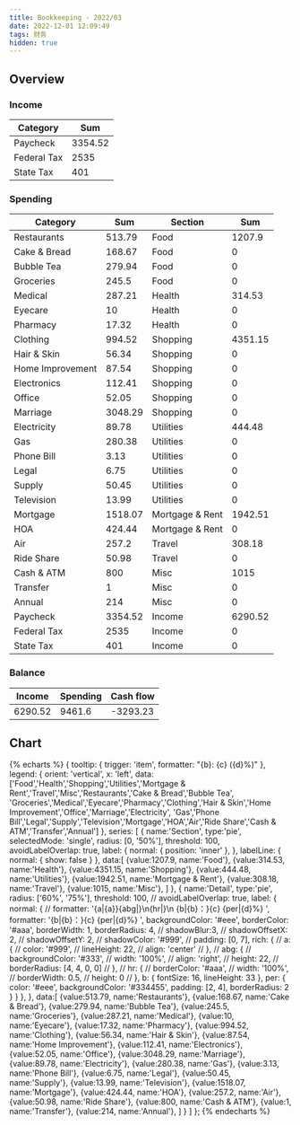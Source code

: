 ```yaml
---
title: Bookkeeping - 2022/03
date: 2022-12-01 12:09:49
tags: 财务
hidden: true
---
```


## Overview

### Income

| Category         | Sum     |
| ---------------- | ------- |
| Paycheck         | 3354.52 |
| Federal Tax      | 2535    |
| State Tax        | 401     |

### Spending

| Category         | Sum     | Section         | Sum     |
| ---------------- | ------- | --------------- | ------- |
| Restaurants      | 513.79  | Food            | 1207.9  |
| Cake & Bread     | 168.67  | Food            | 0       |
| Bubble Tea       | 279.94  | Food            | 0       |
| Groceries        | 245.5   | Food            | 0       |
| Medical          | 287.21  | Health          | 314.53  |
| Eyecare          | 10      | Health          | 0       |
| Pharmacy         | 17.32   | Health          | 0       |
| Clothing         | 994.52  | Shopping        | 4351.15 |
| Hair & Skin      | 56.34   | Shopping        | 0       |
| Home Improvement | 87.54   | Shopping        | 0       |
| Electronics      | 112.41  | Shopping        | 0       |
| Office           | 52.05   | Shopping        | 0       |
| Marriage         | 3048.29 | Shopping        | 0       |
| Electricity      | 89.78   | Utilities       | 444.48  |
| Gas              | 280.38  | Utilities       | 0       |
| Phone Bill       | 3.13    | Utilities       | 0       |
| Legal            | 6.75    | Utilities       | 0       |
| Supply           | 50.45   | Utilities       | 0       |
| Television       | 13.99   | Utilities       | 0       |
| Mortgage         | 1518.07 | Mortgage & Rent | 1942.51 |
| HOA              | 424.44  | Mortgage & Rent | 0       |
| Air              | 257.2   | Travel          | 308.18  |
| Ride Share       | 50.98   | Travel          | 0       |
| Cash & ATM       | 800     | Misc            | 1015    |
| Transfer         | 1       | Misc            | 0       |
| Annual           | 214     | Misc            | 0       |
| Paycheck         | 3354.52 | Income          | 6290.52 |
| Federal Tax      | 2535    | Income          | 0       |
| State Tax        | 401     | Income          | 0       |

### Balance

| Income    | Spending  | Cash flow     |
| --------- | --------- | ------------- |
| 6290.52   | 9461.6    | -3293.23      |

## Chart

{% echarts %}
{
    tooltip: {
        trigger: 'item',
        formatter: "{b}: {c} ({d}%)"
    },
    legend: {
        orient: 'vertical',
        x: 'left',
        data:['Food','Health','Shopping','Utilities','Mortgage & Rent','Travel','Misc','Restaurants','Cake & Bread','Bubble Tea',
        'Groceries','Medical','Eyecare','Pharmacy','Clothing','Hair & Skin','Home Improvement','Office','Marriage','Electricity',
        'Gas','Phone Bill','Legal','Supply','Television','Mortgage','HOA','Air','Ride Share','Cash & ATM','Transfer','Annual']
    },
    series: [
        {
            name:'Section',
            type:'pie',
            selectedMode: 'single',
            radius: [0, '50%'],
            threshold: 100,
            avoidLabelOverlap: true,
            label: {
                normal: {
                    position: 'inner'
                },
            },
            labelLine: {
                normal: {
                    show: false
                }
            },
            data:[
                {value:1207.9, name:'Food'},
                {value:314.53, name:'Health'},
                {value:4351.15, name:'Shopping'},
                {value:444.48, name:'Utilities'},
                {value:1942.51, name:'Mortgage & Rent'},
                {value:308.18, name:'Travel'},
                {value:1015, name:'Misc'},
            ]
        },
        {
            name:'Detail',
            type:'pie',
            radius: ['60%', '75%'],
            threshold: 100,
            // avoidLabelOverlap: true,
            label: {
                normal: {
                    // formatter: '{a|{a}}{abg|}\n{hr|}\n  {b|{b}：}{c}  {per|{d}%}  ',
                    formatter: '{b|{b}：}{c}  {per|{d}%}  ',
                    backgroundColor: '#eee',
                    borderColor: '#aaa',
                    borderWidth: 1,
                    borderRadius: 4,
                    // shadowBlur:3,
                    // shadowOffsetX: 2,
                    // shadowOffsetY: 2,
                    // shadowColor: '#999',
                    // padding: [0, 7],
                    rich: {
                        // a: {
                        //    color: '#999',
                        //    lineHeight: 22,
                        //    align: 'center'
                        // },
                        // abg: {
                        //     backgroundColor: '#333',
                        //     width: '100%',
                        //     align: 'right',
                        //     height: 22,
                        //     borderRadius: [4, 4, 0, 0]
                        // },
                        // hr: {
                        //    borderColor: '#aaa',
                        //    width: '100%',
                        //    borderWidth: 0.5,
                        //    height: 0
                        // },
                        b: {
                            fontSize: 16,
                            lineHeight: 33
                        },
                        per: {
                            color: '#eee',
                            backgroundColor: '#334455',
                            padding: [2, 4],
                            borderRadius: 2
                        }
                    }
                },
            },
            data:[
                {value:513.79, name:'Restaurants'},
                {value:168.67, name:'Cake & Bread'},
                {value:279.94, name:'Bubble Tea'},
                {value:245.5, name:'Groceries'},
                {value:287.21, name:'Medical'},
                {value:10, name:'Eyecare'},
                {value:17.32, name:'Pharmacy'},
                {value:994.52, name:'Clothing'},
                {value:56.34, name:'Hair & Skin'},
                {value:87.54, name:'Home Improvement'},
                {value:112.41, name:'Electronics'},
                {value:52.05, name:'Office'},
                {value:3048.29, name:'Marriage'},
                {value:89.78, name:'Electricity'},
                {value:280.38, name:'Gas'},
                {value:3.13, name:'Phone Bill'},
                {value:6.75, name:'Legal'},
                {value:50.45, name:'Supply'},
                {value:13.99, name:'Television'},
                {value:1518.07, name:'Mortgage'},
                {value:424.44, name:'HOA'},
                {value:257.2, name:'Air'},
                {value:50.98, name:'Ride Share'},
                {value:800, name:'Cash & ATM'},
                {value:1, name:'Transfer'},
                {value:214, name:'Annual'},
            ]
        }
    ]
};
{% endecharts %}